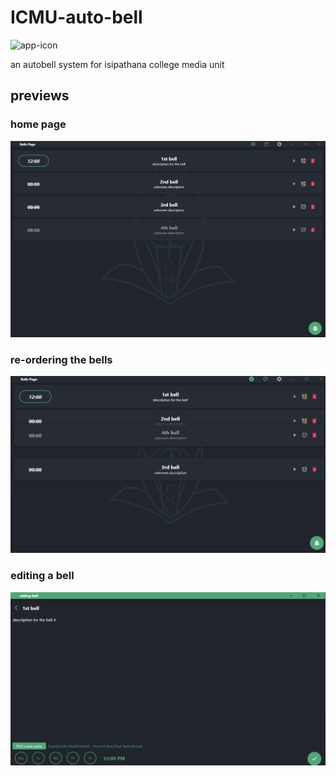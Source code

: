 # ICMU-auto-bell

![app-icon](assets/icon.ico)

an autobell system for isipathana college media unit

## previews

### home page

![home-page](assets/homePage.png "homePage")

### re-ordering the bells

![reordering](assets/reordering.png "reordering")

### editing a bell

![edit-page](assets/editingBell.png "EditingPage")
